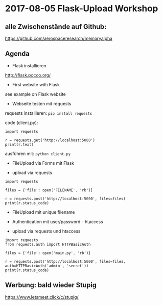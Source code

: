 # 2017-08-05 Flask-Upload Workshop

## alle Zwischenstände auf Github:

https://github.com/aerospaceresearch/memoryalpha


## Agenda


- Flask installieren

http://flask.pocoo.org/

- First website with Flask

see example on Flask website

- Webseite testen mit requests

requests installieren:
```pip install requests```

code (client.py):
```
import requests

r = requests.get('http://localhost:5000')
print(r.text)
```

ausführen mit: ```python client.py```

- FileUpload via Forms mit Flask

- upload via requests

```
import requests

files = {'file': open('FILENAME', 'rb')}

r = requests.post('http://localhost:5000', files=files)
print(r.status_code)
```

- FileUpload mit unique filename

- Authentication mit user/password - htaccess

- upload via requests und htaccess

```
import requests
from requests.auth import HTTPBasicAuth

files = {'file': open('main.py', 'rb')}

r = requests.post('http://localhost:5000', files=files, auth=HTTPBasicAuth('admin', 'secret'))
print(r.status_code)
```


## Werbung: bald wieder Stupig

https://www.letsmeet.click/c/stupig/
